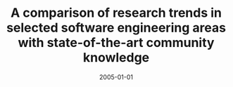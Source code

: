 ---
abstract: ''
authors:
- Arash Amiri
date: '2005-01-01'
featured: false
publication_types:
- '7'
publishDate: '2005-01-01'
title: A comparison of research trends in selected software engineering areas with
  state-of-the-art community knowledge
url_pdf: ''
---